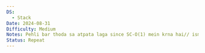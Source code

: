 ```yaml
---
DS:
  - Stack
Date: 2024-08-31
Difficulty: Medium
Notes: Pehli bar thoda sa atpata laga since SC-O(1) mein krna hai// ismein hint ki jarurat padi thi
Status: Repeat
---
```

